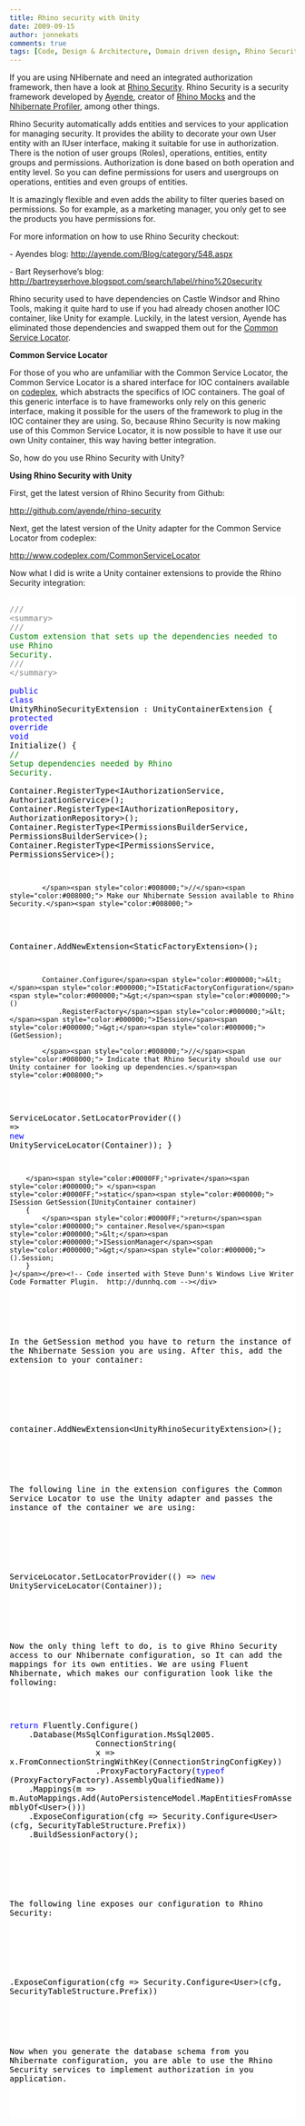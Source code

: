 ```yaml
---
title: Rhino security with Unity
date: 2009-09-15
author: jonnekats
comments: true
tags: [Code, Design & Architecture, Domain driven design, Rhino Security, Unity]
---
```

If you are using NHibernate and need an integrated authorization framework, then have a look at <a href="http://ayende.com/Blog/archive/2008/01/22/Rhino-Security-Overview-Part-I.aspx" target="_blank">Rhino Security</a>. Rhino Security is a security framework developed by <a href="http://ayende.com/" target="_blank">Ayende</a>, creator of <a href="http://ayende.com/projects/rhino-mocks.aspx" target="_blank">Rhino Mocks</a> and the <a href="http://www.nhprof.com/" target="_blank">Nhibernate Profiler</a>, among other things.&#160; 

<!--more-->

Rhino Security automatically adds entities and services to your application for managing security. It provides the ability to decorate your own User entity with an IUser interface, making it suitable for use in authorization. There is the notion of user groups (Roles), operations, entities, entity groups and permissions. Authorization is done based on both operation and entity level. So you can define permissions for users and usergroups on operations, entities and even groups of entities. </p>  <p>It is amazingly flexible and even adds the ability to filter queries based on permissions. So for example, as a marketing manager, you only get to see the products you have permissions for. <p>For more information on how to use Rhino Security checkout:</p>  <p>- Ayendes blog: <a title="http://ayende.com/Blog/category/548.aspx" href="http://ayende.com/Blog/category/548.aspx">http://ayende.com/Blog/category/548.aspx</a></p>  <p>- Bart Reyserhove’s blog: <a title="http://bartreyserhove.blogspot.com/search/label/rhino%20security" href="http://bartreyserhove.blogspot.com/search/label/rhino%20security">http://bartreyserhove.blogspot.com/search/label/rhino%20security</a></p>  <p>Rhino security used to have dependencies on Castle Windsor and Rhino Tools, making it quite hard to use if you had already chosen another IOC container, like Unity for example. Luckily, in the latest version, Ayende has eliminated those dependencies and swapped them out for the <a href="http://www.codeplex.com/CommonServiceLocator" target="_blank">Common Service Locator</a>. </p>  <p><strong>Common Service Locator</strong></p>  <p>For those of you who are unfamiliar with the Common Service Locator, the Common Service Locator is a shared interface for IOC containers available on <a href="http://www.codeplex.com/CommonServiceLocator" target="_blank">codeplex</a>, which abstracts the specifics of IOC containers. The goal of this generic interface is to have frameworks only rely on this generic interface, making it possible for the users of the framework to plug in the IOC container they are using. So, because Rhino Security is now making use of this Common Service Locator, it is now possible to have it use our own Unity container, this way having better integration.</p>  <p>So, how do you use Rhino Security with Unity?</p>  <p><strong>Using Rhino Security with Unity</strong></p>  <p>First, get the latest version of Rhino Security from Github:</p>  <p><a title="http://github.com/ayende/rhino-security" href="http://github.com/ayende/rhino-security">http://github.com/ayende/rhino-security</a></p>  <p>Next, get the latest version of the Unity adapter for the Common Service Locator from codeplex:</p>  <p><a title="http://www.codeplex.com/CommonServiceLocator" href="http://www.codeplex.com/CommonServiceLocator">http://www.codeplex.com/CommonServiceLocator</a></p>  <p>Now what I did is write a Unity container extensions to provide the Rhino Security integration:</p>  <div style="display:inline;float:none;margin:0;padding:0;" id="scid:57F11A72-B0E5-49c7-9094-E3A15BD5B5E6:d02c05f5-428a-4316-8835-56c77a8bde99" class="wlWriterEditableSmartContent"><pre style="background-color:#FFFFFF;white-space:pre-wrap;overflow:auto;"><span style="color:#000000;">    </span><span style="color:#808080;">///</span><span style="color:#008000;"> </span><span style="color:#808080;">&lt;summary&gt;</span><span style="color:#008000;">
    </span><span style="color:#808080;">///</span><span style="color:#008000;"> Custom extension that sets up the dependencies needed to use Rhino Security.
    </span><span style="color:#808080;">///</span><span style="color:#008000;"> </span><span style="color:#808080;">&lt;/summary&gt;</span><span style="color:#808080;">
</span><span style="color:#000000;">    </span><span style="color:#0000FF;">public</span><span style="color:#000000;"> </span><span style="color:#0000FF;">class</span><span style="color:#000000;"> UnityRhinoSecurityExtension : UnityContainerExtension
    {
        </span><span style="color:#0000FF;">protected</span><span style="color:#000000;"> </span><span style="color:#0000FF;">override</span><span style="color:#000000;"> </span><span style="color:#0000FF;">void</span><span style="color:#000000;"> Initialize()
        {
            </span><span style="color:#008000;">//</span><span style="color:#008000;"> Setup dependencies needed by Rhino Security.</span><span style="color:#008000;">
</span><span style="color:#000000;">            Container.RegisterType</span><span style="color:#000000;">&lt;</span><span style="color:#000000;">IAuthorizationService, AuthorizationService</span><span style="color:#000000;">&gt;</span><span style="color:#000000;">();
            Container.RegisterType</span><span style="color:#000000;">&lt;</span><span style="color:#000000;">IAuthorizationRepository, AuthorizationRepository</span><span style="color:#000000;">&gt;</span><span style="color:#000000;">();
            Container.RegisterType</span><span style="color:#000000;">&lt;</span><span style="color:#000000;">IPermissionsBuilderService, PermissionsBuilderService</span><span style="color:#000000;">&gt;</span><span style="color:#000000;">();
            Container.RegisterType</span><span style="color:#000000;">&lt;</span><span style="color:#000000;">IPermissionsService, PermissionsService</span><span style="color:#000000;">&gt;</span><span style="color:#000000;">();

            </span><span style="color:#008000;">//</span><span style="color:#008000;"> Make our Nhibernate Session available to Rhino Security.</span><span style="color:#008000;">
</span><span style="color:#000000;">            Container.AddNewExtension</span><span style="color:#000000;">&lt;</span><span style="color:#000000;">StaticFactoryExtension</span><span style="color:#000000;">&gt;</span><span style="color:#000000;">();

            Container.Configure</span><span style="color:#000000;">&lt;</span><span style="color:#000000;">IStaticFactoryConfiguration</span><span style="color:#000000;">&gt;</span><span style="color:#000000;">()
                .RegisterFactory</span><span style="color:#000000;">&lt;</span><span style="color:#000000;">ISession</span><span style="color:#000000;">&gt;</span><span style="color:#000000;">(GetSession);

            </span><span style="color:#008000;">//</span><span style="color:#008000;"> Indicate that Rhino Security should use our Unity container for looking up dependencies.</span><span style="color:#008000;">
</span><span style="color:#000000;">            ServiceLocator.SetLocatorProvider(() </span><span style="color:#000000;">=&gt;</span><span style="color:#000000;"> </span><span style="color:#0000FF;">new</span><span style="color:#000000;"> UnityServiceLocator(Container));
        }

        </span><span style="color:#0000FF;">private</span><span style="color:#000000;"> </span><span style="color:#0000FF;">static</span><span style="color:#000000;"> ISession GetSession(IUnityContainer container)
        {
            </span><span style="color:#0000FF;">return</span><span style="color:#000000;"> container.Resolve</span><span style="color:#000000;">&lt;</span><span style="color:#000000;">ISessionManager</span><span style="color:#000000;">&gt;</span><span style="color:#000000;">().Session;
        }
    }</span></pre><!-- Code inserted with Steve Dunn's Windows Live Writer Code Formatter Plugin.  http://dunnhq.com --></div>

<p></p>

<p>In the GetSession method you have to return the instance of the Nhibernate Session you are using. After this, add the extension to your container:</p>

<p>
  <div style="display:inline;float:none;margin:0;padding:0;" id="scid:57F11A72-B0E5-49c7-9094-E3A15BD5B5E6:59df4b20-d540-45c5-8646-3cc00580930f" class="wlWriterEditableSmartContent"><pre style="background-color:#FFFFFF;white-space:pre-wrap;overflow:auto;"><span style="color:#000000;">container.AddNewExtension</span><span style="color:#000000;">&lt;</span><span style="color:#000000;">UnityRhinoSecurityExtension</span><span style="color:#000000;">&gt;</span><span style="color:#000000;">();</span></pre><!-- Code inserted with Steve Dunn's Windows Live Writer Code Formatter Plugin.  http://dunnhq.com --></div>
</p>

<p>The following line in the extension configures the Common Service Locator to use the Unity adapter and passes the instance of the container we are using:</p>

<p>
  <div style="display:inline;float:none;margin:0;padding:0;" id="scid:57F11A72-B0E5-49c7-9094-E3A15BD5B5E6:e00e9745-1da6-42ce-9079-5007effcc833" class="wlWriterEditableSmartContent"><pre style="background-color:#FFFFFF;white-space:pre-wrap;overflow:auto;"><span style="color:#000000;">ServiceLocator.SetLocatorProvider(() </span><span style="color:#000000;">=&gt;</span><span style="color:#000000;"> </span><span style="color:#0000FF;">new</span><span style="color:#000000;"> UnityServiceLocator(Container));</span></pre><!-- Code inserted with Steve Dunn's Windows Live Writer Code Formatter Plugin.  http://dunnhq.com --></div>
</p>

<p>Now the only thing left to do, is to give Rhino Security access to our Nhibernate configuration, so It can add the mappings for its own entities. We are using Fluent Nhibernate, which makes our configuration look like the following:</p>

<div style="display:inline;float:none;margin:0;padding:0;" id="scid:57F11A72-B0E5-49c7-9094-E3A15BD5B5E6:3a477864-5e95-4faa-8767-2a6f76149bbf" class="wlWriterEditableSmartContent"><pre style="background-color:#FFFFFF;white-space:pre-wrap;overflow:auto;"><span style="color:#0000FF;">return</span><span style="color:#000000;"> Fluently.Configure()
    .Database(MsSqlConfiguration.MsSql2005.
                  ConnectionString(
                  x </span><span style="color:#000000;">=&gt;</span><span style="color:#000000;"> x.FromConnectionStringWithKey(ConnectionStringConfigKey))
                  .ProxyFactoryFactory(</span><span style="color:#0000FF;">typeof</span><span style="color:#000000;"> (ProxyFactoryFactory).AssemblyQualifiedName))
    .Mappings(m </span><span style="color:#000000;">=&gt;</span><span style="color:#000000;"> m.AutoMappings.Add(AutoPersistenceModel.MapEntitiesFromAssemblyOf</span><span style="color:#000000;">&lt;</span><span style="color:#000000;">User</span><span style="color:#000000;">&gt;</span><span style="color:#000000;">()))
    .ExposeConfiguration(cfg </span><span style="color:#000000;">=&gt;</span><span style="color:#000000;"> Security.Configure</span><span style="color:#000000;">&lt;</span><span style="color:#000000;">User</span><span style="color:#000000;">&gt;</span><span style="color:#000000;">(cfg, SecurityTableStructure.Prefix))
    .BuildSessionFactory();</span></pre><!-- Code inserted with Steve Dunn's Windows Live Writer Code Formatter Plugin.  http://dunnhq.com --></div>

<p></p>

<p>The following line exposes our configuration to Rhino Security:</p>

<p>
  <div style="display:inline;float:none;margin:0;padding:0;" id="scid:57F11A72-B0E5-49c7-9094-E3A15BD5B5E6:c6394255-134a-4b7d-a8f9-24c138c5f2e2" class="wlWriterEditableSmartContent"><pre style="background-color:#FFFFFF;white-space:pre-wrap;overflow:auto;"><span style="color:#000000;">.ExposeConfiguration(cfg </span><span style="color:#000000;">=&gt;</span><span style="color:#000000;"> Security.Configure</span><span style="color:#000000;">&lt;</span><span style="color:#000000;">User</span><span style="color:#000000;">&gt;</span><span style="color:#000000;">(cfg, SecurityTableStructure.Prefix))</span></pre><!-- Code inserted with Steve Dunn's Windows Live Writer Code Formatter Plugin.  http://dunnhq.com --></div>
</p>

<p>Now when you generate the database schema from you Nhibernate configuration, you are able to use the Rhino Security services to implement authorization in you application.</p>
